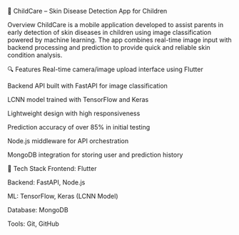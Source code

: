 📱 ChildCare – Skin Disease Detection App for Children

Overview
ChildCare is a mobile application developed to assist parents in early detection of skin diseases in children using image classification powered by machine learning. The app combines real-time image input with backend processing and prediction to provide quick and reliable skin condition analysis.

🔍 Features
Real-time camera/image upload interface using Flutter

Backend API built with FastAPI for image classification

LCNN model trained with TensorFlow and Keras

Lightweight design with high responsiveness

Prediction accuracy of over 85% in initial testing

Node.js middleware for API orchestration

MongoDB integration for storing user and prediction history

🧰 Tech Stack
Frontend: Flutter

Backend: FastAPI, Node.js

ML: TensorFlow, Keras (LCNN Model)

Database: MongoDB

Tools: Git, GitHub
